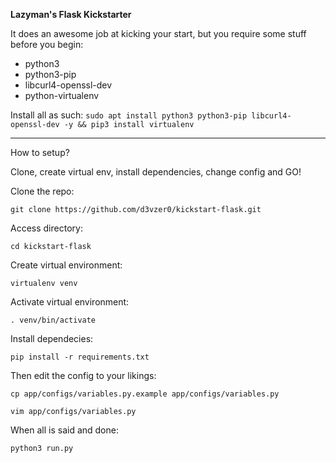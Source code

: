 **Lazyman's Flask Kickstarter**

It does an awesome job at kicking your start, but you require some stuff before you begin:

* python3
* python3-pip
* libcurl4-openssl-dev
* python-virtualenv

Install all as such:
`sudo apt install python3 python3-pip libcurl4-openssl-dev -y && pip3 install virtualenv`

---

How to setup?

Clone, create virtual env, install dependencies, change config and GO!

Clone the repo:

  `git clone https://github.com/d3vzer0/kickstart-flask.git`

Access directory:

  `cd kickstart-flask`

Create virtual environment:

  `virtualenv venv`

Activate virtual environment:

  `. venv/bin/activate`

Install dependecies:

  `pip install -r requirements.txt`

Then edit the config to your likings: 

  `cp app/configs/variables.py.example app/configs/variables.py`
  
  `vim app/configs/variables.py`

When all is said and done: 

  `python3 run.py`
